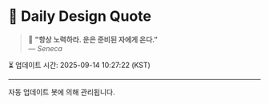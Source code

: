 
# 📘 Daily Design Quote

> 💬 **"항상 노력하라. 운은 준비된 자에게 온다."**  
> — *Seneca*

⏳ 업데이트 시간: 2025-09-14 10:27:22 (KST)

---

자동 업데이트 봇에 의해 관리됩니다.
